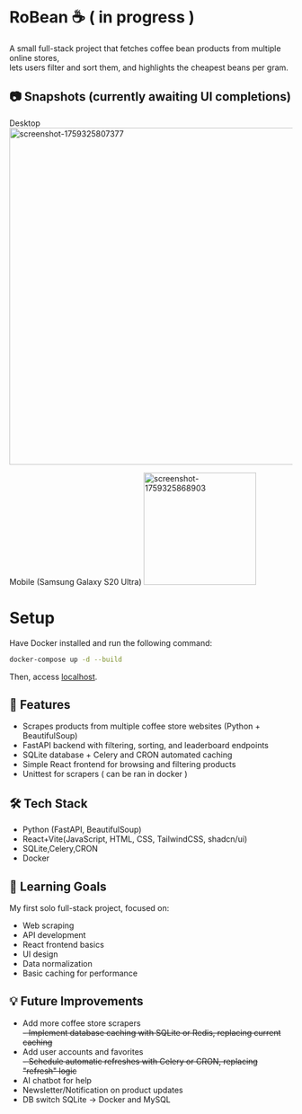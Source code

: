 # RoBean ☕ ( in progress )  

A small full-stack project that fetches coffee bean products from multiple online stores,  
lets users filter and sort them, and highlights the cheapest beans per gram.  

## 📷 Snapshots (currently awaiting UI completions)
Desktop
<img width="600" alt="screenshot-1759325807377" src="https://github.com/user-attachments/assets/10974fc8-a71e-46da-9b7f-e7b5244dd993" />

Mobile (Samsung Galaxy S20 Ultra)
<img width="200" alt="screenshot-1759325868903" src="https://github.com/user-attachments/assets/d147e5b7-f7aa-45ea-b465-2c1f93bb46a4" />

# Setup
Have Docker installed and run the following command:
```bash
docker-compose up -d --build
```
Then, access [localhost](http://localhost).

## 🚀 Features
- Scrapes products from multiple coffee store websites (Python + BeautifulSoup)
- FastAPI backend with filtering, sorting, and leaderboard endpoints
- SQLite database + Celery and CRON automated caching
- Simple React frontend for browsing and filtering products
- Unittest for scrapers ( can be ran in docker )

## 🛠 Tech Stack
- Python (FastAPI, BeautifulSoup)
- React+Vite(JavaScript, HTML, CSS, TailwindCSS, shadcn/ui)
- SQLite,Celery,CRON
- Docker

## 🎯 Learning Goals
My first solo full-stack project, focused on:
- Web scraping
- API development
- React frontend basics
- UI design
- Data normalization
- Basic caching for performance

## 💡 Future Improvements
- Add more coffee store scrapers  
<del>- Implement database caching with SQLite or Redis, replacing current caching</del>
- Add user accounts and favorites  
<del>- Schedule automatic refreshes with Celery or CRON, replacing "refresh" logic</del>
- AI chatbot for help
- Newsletter/Notification on product updates
- DB switch SQLite -> Docker and MySQL
